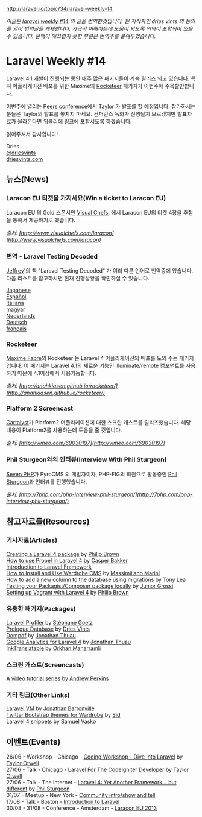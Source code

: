 http://laravel.io/topic/34/laravel-weekly-14

*이글은 [laravel weekly #14](http://laravel.io/topic/34/laravel-weekly-14) 의 글을 번역한것입니다. 원 저작자인 dries vints 의 동의를 얻어 번역글을 게제합니다. 가급적 이해하는데 도움이 되도록 의역이 포함되어 있을 수 있습니다. 문맥이 매끄럽지 못한 부분은 번역주를 붙여두었습니다.*

# Laravel Weekly #14

Laravel 4.1 개발이 진행되는 동안 매주 많은 패키지들이 계속 릴리즈 되고 있습니다. 특히 어플리케이션 배포를 위한 Maxime의 [Rocketeer](http://anahkiasen.github.io/rocketeer/) 패키지가 이번주에 주목할만합니다.

이번주에 열리는 [Peers conference](http://peersconf.com/2013)에서 Taylor 가 발표를 할 예정입니다. 참가하시는 분들은 Taylor의 발표를 놓치지 마세요. 컨퍼런스 녹화가 진행될지 모르겠지만 발표자료가 올라온다면 위클리에 링크에 포함시도록 하겠습니다.

읽어주셔서 감사합니다!

Dries  
[@driesvints](https://twitter.com/driesvints)  
[driesvints.com](http://driesvints.com)

## 뉴스(News)

### Laracon EU 티켓을 가지세요(Win a ticket to Laracon EU)

Laracon EU 의 Gold 스폰서인 [Visual Chefs](http://www.visualchefs.com/), 에서 Laracon EU의 티켓 4장을 추첨을 통해서 제공하기로 했습니다.

*출처: [http://www.visualchefs.com/laracon](http://www.visualchefs.com/laracon)*

### 번역 - Laravel Testing Decoded

[Jeffrey](https://twitter.com/jeffrey_way)'의 책 "Laravel Testing Decoded" 가 여러 다른 언어로 번역중에 있습니다. 다음 리스트를 참고하시면 현재 진행상황을 확인하실 수 있습니다.

[Japanese](https://leanpub.com/laravel-testing-decoded-japanese)  
[Español](https://leanpub.com/laravel-testing-decoded-spanish)  
[italiana](https://leanpub.com/laravel-testing-decoded-italian)  
[magyar](https://leanpub.com/laravel-testing-decoded-hungarian)  
[Nederlands](https://leanpub.com/laravel-testing-decoded-dutch)  
[Deutsch](https://leanpub.com/laravel-testing-decoded-german)  
[français](https://leanpub.com/laravel-testing-decoded-french)  

### Rocketeer

[Maxime Fabre](https://twitter.com/Anahkiasen)의 Rocketeer 는 Laravel 4 어플리케이션의 배포를 도와 주는 패키지 입니다. 이 패키지는 Laravel 4.1의 새로운 기능인 illuminate/remote 컴포넌트를 사용하기 때문에 4.1이상에서 사용가능합니다. 

*출처: [http://anahkiasen.github.io/rocketeer/](http://anahkiasen.github.io/rocketeer/)*

### Platform 2 Screencast

[Cartalyst](http://www.cartalyst.com/)가 Platform2 어플리케이션에 대한 스크린 캐스트를 릴리즈했습니다. 해당 내용이 Platform2를 사용하는데 도움을 줄 것입니다.

*출처: [http://vimeo.com/69030197](http://vimeo.com/69030197)*

### Phil Sturgeon와의 인터뷰(Interview With Phil Sturgeon)

[Seven PHP](http://7php.com/)가 PyroCMS 의 개발자이자, PHP-FIG의 회원으로 활동중인 [Phil Sturgeon](https://twitter.com/philsturgeon)과 인터뷰를 진행했습니다.

*출처: [http://7php.com/php-interview-phil-sturgeon/](http://7php.com/php-interview-phil-sturgeon/)*

## 참고자료들(Resources)

### 기사자료(Articles)

[Creating a Laravel 4 package](http://culttt.com/2013/06/24/creating-a-laravel-4-package/) by [Philip Brown](https://twitter.com/philipbrown)  
[How to use Propel in Laravel 4](http://picqer.com/blog/propel-with-laravel) by [Casper Bakker](https://plus.google.com/100717136083690535575/posts)  
[Introduction to Laravel Framework](http://laravelbook.com/laravel-introduction/)  
[How to Install and Use Wardrobe CMS](http://www.massimilianomarini.com/22/06/2013/how-install-ans-use-wardrobe-cms) by [Massimiliano Marini](https://twitter.com/maxmarini)  
[How to add a new column to the database using migrations](http://www.tonylea.com/2013/how-to-add-a-new-column-to-the-database-using-migrations/) by [Tony Lea](http://www.tonylea.com/)  
[Testing your Packagist/Composer package locally](http://juniorgrossi.com/testing-your-packagistcomposer-package-locally) by [Junior Grossi](http://juniorgrossi.com/)  
[Setting up Vagrant with Laravel 4](http://culttt.com/2013/06/17/setting-up-vagrant-with-laravel-4/) by [Philip Brown](https://twitter.com/philipbrown)  

### 유용한 패키지(Packages)

[Laravel Profiler](https://github.com/onigoetz/profiler) by [Stéphane Goetz](http://www.onigoetz.ch/)  
[Prologue Database](https://github.com/Prologue/Database) by [Dries Vints](https://twitter.com/driesvints)  
[Dompdf](https://github.com/thujohn/pdf-l4) by [Jonathan Thuau](https://github.com/thujohn)  
[Google Analytics for Laravel 4](https://github.com/thujohn/analytics-l4) by [Jonathan Thuau](https://github.com/thujohn)  
[InkTranslatable](https://github.com/orkhan/InkTranslatable) by [Orkhan Maharramli](https://twitter.com/orkhanm)

### 스크린 캐스트(Screencasts)

[A video tutorial series](http://www.youtube.com/playlist?list=PL09BB956FCFB5C5FD) by [Andrew Perkins](http://andrewperkins.net/)

### 기타 링크(Other Links)

[Laravel VM](https://bitbucket.org/jonathanmarvens/laravel-vm/src) by [Jonathan Barronville](http://jonathanmarvens.com/)  
[Twitter Bootstrap themes for Wardrobe](https://github.com/koomai/bootstrap-themes) by [Sid](https://twitter.com/koomai)  
[Laravel 4 snippets](https://github.com/bliker/laravel4-snippets) by [Samuel Vasko](https://github.com/bliker)

## 이벤트(Events)

26/06 - Workshop - Chicago - [Coding Workshop - Dive Into Laravel](http://peersconf.com/2013/sessions#24) by [Taylor Otwell](https://twitter.com/taylorotwell)  
27/06 - Talk - Chicago - [Laravel For The CodeIgniter Developer](http://peersconf.com/2013/sessions#25) by [Taylor Otwell](https://twitter.com/taylorotwell)  
27/06 - Talk - The Internet - [Laravel 4: Yet Another Framework… but different](http://nomadphp.com/2013/05/05/june-2013-phil-sturgeon-laravel-4-yet-another-framework-but-different/) by [Phil Sturgeon](https://twitter.com/philsturgeon)  
01/07 - Meetup - New York - [Community intro/show and tell](http://www.meetup.com/New-York-Laravel/events/122708162/)  
17/08 - Talk - Boston - [Introduction to Laravel](http://www.northeastphp.org/talks/view/10/Introduction-to-Laravel)  
30/08 - 31/08 - Conference - Amsterdam - [Laracon EU 2013](http://laracon.eu/2013/)  